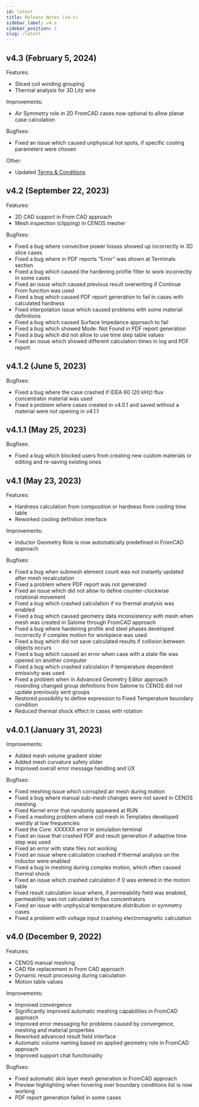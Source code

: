 ```yaml
---
id: latest
title: Release Notes (v4.x)
sidebar_label: v4.x
sidebar_position: 1
slug: /latest
---
```



## v4.3 (February 5, 2024)

Features:

* Sliced coil winding grouping
* Thermal analysis for 3D Litz wire

Improvements:

* Air Symmetry role in 2D FromCAD cases now optional to allow planar case calculation

Bugfixes:

* Fixed an issue which caused unphysical hot spots, if specific cooling parameters were chosen

Other:

* Updated [Terms & Conditions](https://www.cenos-platform.com/terms-conditions)


## v4.2 (September 22, 2023)

Features:

* 2D CAD support in From CAD approach
* Mesh inspection (clipping) in CENOS mesher

Bugfixes:

* Fixed a bug where convective power losses showed up incorrectly in 3D slice cases
* Fixed a bug where in PDF reports “Error” was shown at Terminals section
* Fixed a bug which caused the hardening profile filter to work incorrectly in some cases
* Fixed an issue which caused previous result overwriting if Continue From function was used
* Fixed a bug which caused PDF report generation to fail in cases with calculated hardness
* Fixed interpolation issue which caused problems with some material definitions
* Fixed a bug which caused Surface Impedance approach to fail
* Fixed a bug which showed Mode: Not Found in PDF report generation
* Fixed a bug which did not allow to use time step table values
* Fixed an issue which showed different calculation times in log and PDF report


## v4.1.2 (June 5, 2023)

Bugfixes:

* Fixed a bug where the case crashed if IDEA 60 (20 kHz) flux concentrator material was used
* Fixed a problem where cases created in v4.0.1 and saved without a material were not opening in v4.1.1


## v4.1.1 (May 25, 2023)

Bugfixes:

* Fixed a bug which blocked users from creating new custom materials or editing and re-saving existing ones


## v4.1 (May 23, 2023)

Features:

* Hardness calculation from composition or hardness from cooling time table
* Reworked cooling definition interface

Improvements:

* Inductor Geometry Role is now automatically predefined in FromCAD approach

Bugfixes:

* Fixed a bug when submesh element count was not instantly updated after mesh recalculation
* Fixed a problem where PDF report was not generated
* Fixed an issue which did not allow to define counter-clockwise rotational movement
* Fixed a bug which crashed calculation if no thermal analysis was enabled
* Fixed a bug which caused geometry data inconsistency with mesh when mesh was created in Salome through FromCAD approach
* Fixed a bug where hardening profile and steel phases developed incorrectly if complex motion for workpiece was used
* Fixed a bug which did not save calculated results if collision between objects occurs
* Fixed a bug which caused an error when case with a state file was opened on another computer
* Fixed a bug which crashed calculation if temperature dependent emissivity was used
* Fixed a problem when in Advanced Geometry Editor approach resending changed group definitions from Salome to CENOS did not update previously sent groups
* Restored possibility to define expression to Fixed Temperature boundary condition
* Reduced thermal shock effect in cases with rotation




## v4.0.1 (January 31, 2023)

Improvements:

* Added mesh volume gradient slider
* Added mesh curvature safety slider
* Improved overall error message handling and UX

Bugfixes:

* Fixed meshing issue which corrupted air mesh during motion
* Fixed a bug where manual sub-mesh changes were not saved in CENOS meshing
* Fixed Kernel error that randomly appeared at RUN
* Fixed a meshing problem where coil mesh in Templates developed weirdly at low frequencies
* Fixed the Core: XXXXXX error in simulation terminal
* Fixed an issue that crashed PDF and result generation if adaptive time step was used
* Fixed an error with state files not working
* Fixed an issue where calculation crashed if thermal analysis on the inductor were enabled
* Fixed a bug in meshing during complex motion, which often caused thermal shock
* Fixed an issue which crashed calculation if 0 was entered in the motion table
* Fixed result calculation issue where, if permeability field was enabled, permeability was not calculated in flux concentrators
* Fixed an issue with unphysical temperature distribution in symmetry cases
* Fixed a problem with voltage input crashing electromagnetic calculation


## v4.0 (December 9, 2022)

Features:

* CENOS manual meshing
* CAD file replacement in From CAD approach
* Dynamic result processing during calculation
* Motion table values

Improvements:

* Improved convergence
* Significantly improved automatic meshing capabilities in FromCAD approach
* Improved error messaging for problems caused by convergence, meshing and material properties
* Reworked advanced result field interface
* Automatic volume naming based on applied geometry role in FromCAD approach
* Improved support chat functionality

Bugfixes:

* Fixed automatic skin layer mesh generation in FromCAD approach
* Preview highlighting when hovering over boundary conditions list is now working
* PDF report generation failed in some cases
